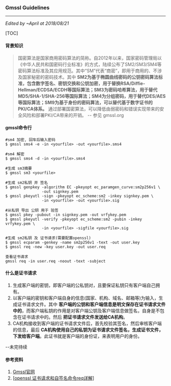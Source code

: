 ### Gmssl Guidelines

---

*Edited  by ~April at 2018/08/21*

[TOC]

#### 背景知识

> 国密算法是国家商用密码算法的简称。自2012年以来，国家密码管理局以《中华人民共和国密码行业标准》的方式，陆续公布了SM2/SM3/SM4等密码算法标准及其应用规范。其中“SM”代表“商密”，即用于商用的、不涉及国家秘密的密码技术。其中 **SM2为基于椭圆曲线密码的公钥密码算法标准，包含数字签名、密钥交换和公钥加密，用于替换RSA/Diffie-Hellman/ECDSA/ECDH等国际算法；SM3为密码哈希算法，用于替代MD5/SHA-1/SHA-256等国际算法；SM4为分组密码，用于替代DES/AES等国际算法；SM9为基于身份的密码算法，可以替代基于数字证书的PKI/CA体系。** 通过部署国密算法，可以降低由弱密码和错误实现带来的安全风险和部署PKI/CA带来的开销。												-- 参见 gmssl.org



#### gmssl命令行

```code
#sm4 加密, 回车后输入密码
$ gmssl sms4 -e -in <yourfile> -out <yourfile>.sms4

#sm4 解密
$ gmssl sms4 -d -in <yourfile>.sms4

#生成 sm3摘要
$ gmssl sm3 <yourfile>

#生成 sm2私钥 并 签名
$ gmssl genpkey -algorithm EC -pkeyopt ec_paramgen_curve:sm2p256v1 \
                -out signkey.pem
$ gmssl pkeyutl -sign -pkeyopt ec_scheme:sm2 -inkey signkey.pem \
                -in <yourfile> -out <yourfile>.sig

#从私钥 导出 公钥 用于 验签
$ gmssl pkey -pubout -in signkey.pem -out vrfykey.pem
$ gmssl pkeyutl -verify -pkeyopt ec_scheme:sm2 -pubin -inkey vrfykey.pem \
                -in <yourfile> -sigfile <yourfile>.sig

#生成 sm2私钥 及 证书请求(需要配置openssl)
$ gmssl ecparam -genkey -name sm2p256v1 -text -out user.key
$ gmssl req -new -key user.key -out user.req

查看证书请求
gmssl req -in user.req -noout -text -subject
```



#### 什么是证书请求

1. 生成客户端的密钥，即客户端的公私钥对，且要保证私钥只有客户端自己拥有。
2. 以客户端的密钥和客户端自身的信息(国家、机构、域名、邮箱等)为输入，生成证书请求文件。其中 **客户端的公钥和客户端信息是明文保存在证书请求文件中的**，而客户端私钥的作用是对客户端公钥及客户端信息做签名，自身是不包含在证书请求中的。然后 **把证书请求文件发送给CA机构**。
3. CA机构接收到客户端的证书请求文件后，首先校验其签名，然后审核客户端的信息，最后 **CA机构使用自己的私钥为证书请求文件签名，生成证书文件，下发给客户端**。此证书就是客户端的身份证，来表明用户的身份。



--未完待续



#### 参考资料

1. [Gmssl官网](http://gmssl.org/docs/quickstart.html )
2. [[openssl 证书请求和自签名命令req详解](https://www.cnblogs.com/gordon0918/p/5409286.html)]





